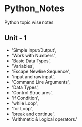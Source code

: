 # Python_Notes
Python topic wise notes
## Unit - 1
 - 'Simple Input/Output',
 - 'Work with Numbers',
 - 'Basic Data Types',
 - 'Variables',
 - 'Escape Newline Sequence',
 - 'input and raw input',
 - 'Command Line Arguments',
 - 'Data Types',
 - 'Control Structures',
 - 'if Condition',
 - 'while Loop',
 - 'for Loop',
 - 'break and continue',
 - 'Arithmetic & Logical operators.'
